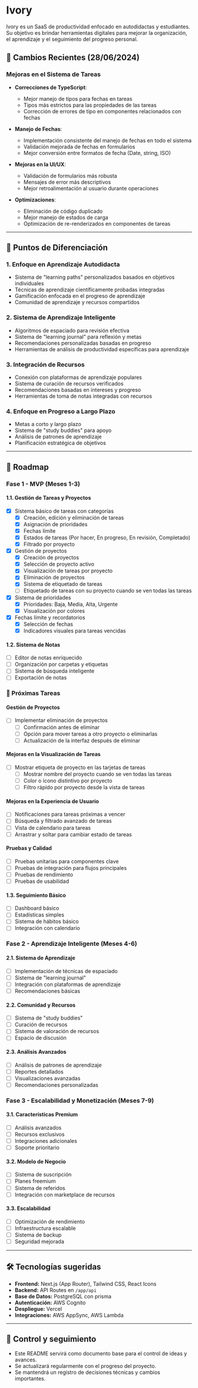 # Ivory

Ivory es un SaaS de productividad enfocado en autodidactas y estudiantes. Su objetivo es brindar herramientas digitales para mejorar la organización, el aprendizaje y el seguimiento del progreso personal.

## 📅 Cambios Recientes (28/06/2024)

### Mejoras en el Sistema de Tareas
- **Correcciones de TypeScript**:
  - Mejor manejo de tipos para fechas en tareas
  - Tipos más estrictos para las propiedades de las tareas
  - Corrección de errores de tipo en componentes relacionados con fechas

- **Manejo de Fechas**:
  - Implementación consistente del manejo de fechas en todo el sistema
  - Validación mejorada de fechas en formularios
  - Mejor conversión entre formatos de fecha (Date, string, ISO)

- **Mejoras en la UI/UX**:
  - Validación de formularios más robusta
  - Mensajes de error más descriptivos
  - Mejor retroalimentación al usuario durante operaciones

- **Optimizaciones**:
  - Eliminación de código duplicado
  - Mejor manejo de estados de carga
  - Optimización de re-renderizados en componentes de tareas

---

## 🎯 Puntos de Diferenciación

### 1. Enfoque en Aprendizaje Autodidacta
- Sistema de "learning paths" personalizados basados en objetivos individuales
- Técnicas de aprendizaje científicamente probadas integradas
- Gamificación enfocada en el progreso de aprendizaje
- Comunidad de aprendizaje y recursos compartidos

### 2. Sistema de Aprendizaje Inteligente
- Algoritmos de espaciado para revisión efectiva
- Sistema de "learning journal" para reflexión y metas
- Recomendaciones personalizadas basadas en progreso
- Herramientas de análisis de productividad específicas para aprendizaje

### 3. Integración de Recursos
- Conexión con plataformas de aprendizaje populares
- Sistema de curación de recursos verificados
- Recomendaciones basadas en intereses y progreso
- Herramientas de toma de notas integradas con recursos

### 4. Enfoque en Progreso a Largo Plazo
- Metas a corto y largo plazo
- Sistema de "study buddies" para apoyo
- Análisis de patrones de aprendizaje
- Planificación estratégica de objetivos

---

## 🚀 Roadmap

### Fase 1 - MVP (Meses 1-3)

#### 1.1. Gestión de Tareas y Proyectos
- [x] Sistema básico de tareas con categorías
  - [x] Creación, edición y eliminación de tareas
  - [x] Asignación de prioridades
  - [x] Fechas límite
  - [x] Estados de tareas (Por hacer, En progreso, En revisión, Completado)
  - [x] Filtrado por proyecto
- [x] Gestión de proyectos
  - [x] Creación de proyectos
  - [x] Selección de proyecto activo
  - [x] Visualización de tareas por proyecto
  - [x] Eliminación de proyectos
  - [x] Sistema de etiquetado de tareas
  - [ ] Etiquetado de tareas con su proyecto cuando se ven todas las tareas
- [x] Sistema de prioridades
  - [x] Prioridades: Baja, Media, Alta, Urgente
  - [x] Visualización por colores
- [x] Fechas límite y recordatorios
  - [x] Selección de fechas
  - [x] Indicadores visuales para tareas vencidas

#### 1.2. Sistema de Notas
- [ ] Editor de notas enriquecido
- [ ] Organización por carpetas y etiquetas
- [ ] Sistema de búsqueda inteligente
- [ ] Exportación de notas

### 🚧 Próximas Tareas

#### Gestión de Proyectos
- [ ] Implementar eliminación de proyectos
  - [ ] Confirmación antes de eliminar
  - [ ] Opción para mover tareas a otro proyecto o eliminarlas
  - [ ] Actualización de la interfaz después de eliminar

#### Mejoras en la Visualización de Tareas
- [ ] Mostrar etiqueta de proyecto en las tarjetas de tareas
  - [ ] Mostrar nombre del proyecto cuando se ven todas las tareas
  - [ ] Color o ícono distintivo por proyecto
  - [ ] Filtro rápido por proyecto desde la vista de tareas

#### Mejoras en la Experiencia de Usuario
- [ ] Notificaciones para tareas próximas a vencer
- [ ] Búsqueda y filtrado avanzado de tareas
- [ ] Vista de calendario para tareas
- [ ] Arrastrar y soltar para cambiar estado de tareas

#### Pruebas y Calidad
- [ ] Pruebas unitarias para componentes clave
- [ ] Pruebas de integración para flujos principales
- [ ] Pruebas de rendimiento
- [ ] Pruebas de usabilidad

#### 1.3. Seguimiento Básico
- [ ] Dashboard básico
- [ ] Estadísticas simples
- [ ] Sistema de hábitos básico
- [ ] Integración con calendario

### Fase 2 - Aprendizaje Inteligente (Meses 4-6)

#### 2.1. Sistema de Aprendizaje
- [ ] Implementación de técnicas de espaciado
- [ ] Sistema de "learning journal"
- [ ] Integración con plataformas de aprendizaje
- [ ] Recomendaciones básicas

#### 2.2. Comunidad y Recursos
- [ ] Sistema de "study buddies"
- [ ] Curación de recursos
- [ ] Sistema de valoración de recursos
- [ ] Espacio de discusión

#### 2.3. Análisis Avanzados
- [ ] Análisis de patrones de aprendizaje
- [ ] Reportes detallados
- [ ] Visualizaciones avanzadas
- [ ] Recomendaciones personalizadas

### Fase 3 - Escalabilidad y Monetización (Meses 7-9)

#### 3.1. Características Premium
- [ ] Análisis avanzados
- [ ] Recursos exclusivos
- [ ] Integraciones adicionales
- [ ] Soporte prioritario

#### 3.2. Modelo de Negocio
- [ ] Sistema de suscripción
- [ ] Planes freemium
- [ ] Sistema de referidos
- [ ] Integración con marketplace de recursos

#### 3.3. Escalabilidad
- [ ] Optimización de rendimiento
- [ ] Infraestructura escalable
- [ ] Sistema de backup
- [ ] Seguridad mejorada

---

## 🛠️ Tecnologías sugeridas

- **Frontend:** Next.js (App Router), Tailwind CSS, React Icons
- **Backend:** API Routes en `/app/api`
- **Base de Datos:** PostgreSQL con prisma
- **Autenticación:** AWS Cognito
- **Despliegue:** Vercel
- **Integraciones:** AWS AppSync, AWS Lambda

---

## 📒 Control y seguimiento

- Este README servirá como documento base para el control de ideas y avances.
- Se actualizará regularmente con el progreso del proyecto.
- Se mantendrá un registro de decisiones técnicas y cambios importantes.